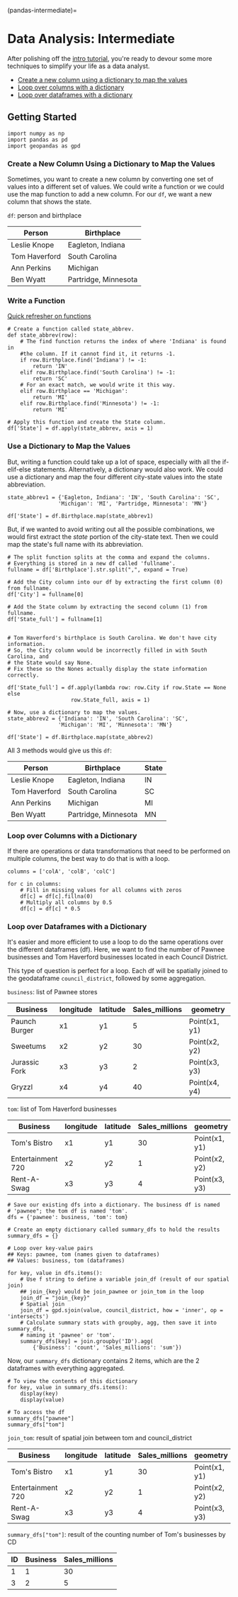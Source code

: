 (pandas-intermediate)=

# Data Analysis: Intermediate

After polishing off the [intro tutorial](pandas-intro), you're ready to devour some more techniques to simplify your life as a data analyst.

- [Create a new column using a dictionary to map the values](#create-a-new-column-using-a-dictionary-to-map-the-values)
- [Loop over columns with a dictionary](#loop-over-columns-with-a-dictionary)
- [Loop over dataframes with a dictionary](#loop-over-dataframes-with-a-dictionary)

## Getting Started

```
import numpy as np
import pandas as pd
import geopandas as gpd
```

### Create a New Column Using a Dictionary to Map the Values

Sometimes, you want to create a new column by converting one set of values into a different set of values. We could write a function or we could use the map function to add a new column. For our `df`, we want a new column that shows the state.

`df`: person and birthplace

| Person        | Birthplace           |
| ------------- | -------------------- |
| Leslie Knope  | Eagleton, Indiana    |
| Tom Haverford | South Carolina       |
| Ann Perkins   | Michigan             |
| Ben Wyatt     | Partridge, Minnesota |

### Write a Function

[Quick refresher on functions](pandas-intro)

```
# Create a function called state_abbrev.
def state_abbrev(row):
    # The find function returns the index of where 'Indiana' is found in
    #the column. If it cannot find it, it returns -1.
    if row.Birthplace.find('Indiana') != -1:
        return 'IN'
    elif row.Birthplace.find('South Carolina') != -1:
        return 'SC'
    # For an exact match, we would write it this way.
    elif row.Birthplace == 'Michigan':
        return 'MI'
    elif row.Birthplace.find('Minnesota') != -1:
        return 'MI'

# Apply this function and create the State column.
df['State'] = df.apply(state_abbrev, axis = 1)
```

### Use a Dictionary to Map the Values

But, writing a function could take up a lot of space, especially with all the if-elif-else statements. Alternatively, a dictionary would also work. We could use a dictionary and map the four different city-state values into the state abbreviation.

```
state_abbrev1 = {'Eagleton, Indiana': 'IN', 'South Carolina': 'SC',
                'Michigan': 'MI', 'Partridge, Minnesota': 'MN'}

df['State'] = df.Birthplace.map(state_abbrev1)
```

But, if we wanted to avoid writing out all the possible combinations, we would first extract the *state* portion of the city-state text. Then we could map the state's full name with its abbreviation.

```
# The split function splits at the comma and expand the columns.
# Everything is stored in a new df called 'fullname'.
fullname = df['Birthplace'].str.split(",", expand = True)

# Add the City column into our df by extracting the first column (0) from fullname.
df['City'] = fullname[0]

# Add the State column by extracting the second column (1) from fullname.
df['State_full'] = fullname[1]


# Tom Haverford's birthplace is South Carolina. We don't have city information.
# So, the City column would be incorrectly filled in with South Carolina, and
# the State would say None.
# Fix these so the Nones actually display the state information correctly.

df['State_full'] = df.apply(lambda row: row.City if row.State == None else
                    row.State_full, axis = 1)

# Now, use a dictionary to map the values.
state_abbrev2 = {'Indiana': 'IN', 'South Carolina': 'SC',
                'Michigan': 'MI', 'Minnesota': 'MN'}

df['State'] = df.Birthplace.map(state_abbrev2)
```

All 3 methods would give us this `df`:

| Person        | Birthplace           | State |
| ------------- | -------------------- | ----- |
| Leslie Knope  | Eagleton, Indiana    | IN    |
| Tom Haverford | South Carolina       | SC    |
| Ann Perkins   | Michigan             | MI    |
| Ben Wyatt     | Partridge, Minnesota | MN    |

### Loop over Columns with a Dictionary

If there are operations or data transformations that need to be performed on multiple columns, the best way to do that is with a loop.

```
columns = ['colA', 'colB', 'colC']

for c in columns:
    # Fill in missing values for all columns with zeros
    df[c] = df[c].fillna(0)
    # Multiply all columns by 0.5
    df[c] = df[c] * 0.5
```

### Loop over Dataframes with a Dictionary

It's easier and more efficient to use a loop to do the same operations over the different dataframes (df). Here, we want to find the number of Pawnee businesses and Tom Haverford businesses located in each Council District.

This type of question is perfect for a loop. Each df will be spatially joined to the geodataframe `council_district`, followed by some aggregation.

`business`: list of Pawnee stores

| Business      | longitude | latitude | Sales_millions | geometry      |
| ------------- | --------- | -------- | -------------- | ------------- |
| Paunch Burger | x1        | y1       | 5              | Point(x1, y1) |
| Sweetums      | x2        | y2       | 30             | Point(x2, y2) |
| Jurassic Fork | x3        | y3       | 2              | Point(x3, y3) |
| Gryzzl        | x4        | y4       | 40             | Point(x4, y4) |

`tom`: list of Tom Haverford businesses

| Business          | longitude | latitude | Sales_millions | geometry      |
| ----------------- | --------- | -------- | -------------- | ------------- |
| Tom's Bistro      | x1        | y1       | 30             | Point(x1, y1) |
| Entertainment 720 | x2        | y2       | 1              | Point(x2, y2) |
| Rent-A-Swag       | x3        | y3       | 4              | Point(x3, y3) |

```
# Save our existing dfs into a dictionary. The business df is named
# 'pawnee"; the tom df is named 'tom'.
dfs = {'pawnee': business, 'tom': tom}

# Create an empty dictionary called summary_dfs to hold the results
summary_dfs = {}

# Loop over key-value pairs
## Keys: pawnee, tom (names given to dataframes)
## Values: business, tom (dataframes)

for key, value in dfs.items():
    # Use f string to define a variable join_df (result of our spatial join)
    ## join_{key} would be join_pawnee or join_tom in the loop
    join_df = "join_{key}"
    # Spatial join
    join_df = gpd.sjoin(value, council_district, how = 'inner', op = 'intersects')
    # Calculate summary stats with groupby, agg, then save it into summary_dfs,
    # naming it 'pawnee' or 'tom'.
    summary_dfs[key] = join.groupby('ID').agg(
        {'Business': 'count', 'Sales_millions': 'sum'})
```

Now, our `summary_dfs` dictionary contains 2 items, which are the 2 dataframes with everything aggregated.

```
# To view the contents of this dictionary
for key, value in summary_dfs.items():
    display(key)
    display(value)

# To access the df
summary_dfs["pawnee"]
summary_dfs["tom"]
```

`join_tom`: result of spatial join between tom and council_district

| Business          | longitude | latitude | Sales_millions | geometry      | ID  |
| ----------------- | --------- | -------- | -------------- | ------------- | --- |
| Tom's Bistro      | x1        | y1       | 30             | Point(x1, y1) | 1   |
| Entertainment 720 | x2        | y2       | 1              | Point(x2, y2) | 3   |
| Rent-A-Swag       | x3        | y3       | 4              | Point(x3, y3) | 3   |

`summary_dfs["tom"]`: result of the counting number of Tom's businesses by CD

| ID  | Business | Sales_millions |
| --- | -------- | -------------- |
| 1   | 1        | 30             |
| 3   | 2        | 5              |

<br>
